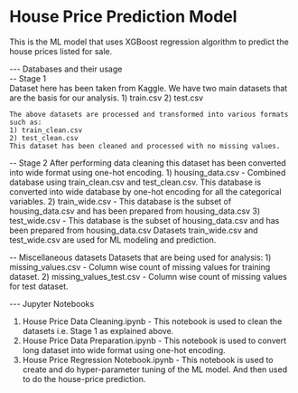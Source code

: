 # House Price Prediction Model
This is the ML model that uses XGBoost regression algorithm to predict the house prices listed for sale.

--- Databases and their usage<br>
  -- Stage 1<br>
    Dataset here has been taken from Kaggle. We have two main datasets that are the basis for our analysis.
    1) train.csv
    2) test.csv

    The above datasets are processed and transformed into various formats such as:
    1) train_clean.csv
    2) test_clean.csv
    This dataset has been cleaned and processed with no missing values.

  -- Stage 2
    After performing data cleaning this dataset has been converted into wide format using one-hot encoding.
    1) housing_data.csv - Combined database using train_clean.csv and test_clean.csv. This database is converted into wide database by one-hot encoding for all the categorical variables.
    2) train_wide.csv - This database is the subset of housing_data.csv and has been prepared from housing_data.csv
    3) test_wide.csv - This database is the subset of housing_data.csv and has been prepared from housing_data.csv
    Datasets train_wide.csv and test_wide.csv are used for ML modeling and prediction.

  -- Miscellaneous datasets
    Datasets that are being used for analysis:
    1) missing_values.csv - Column wise count of missing values for training dataset.
    2) missing_values_test.csv - Column wise count of missing values for test dataset.

--- Jupyter Notebooks
  1) House Price Data Cleaning.ipynb - This notebook is used to clean the datasets i.e. Stage 1 as explained above.
  2) House Price Data Preparation.ipynb - This notebook is used to convert long dataset into wide format using one-hot encoding.
  3) House Price Regression Notebook.ipynb - This notebook is used to create and do hyper-parameter tuning of the ML model. And then used to do the house-price prediction.
